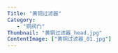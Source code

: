 ```yaml
---
Title: "黄铜过滤器"
Category:
   - "铜阀门"
Thumbnail: "黄铜过滤器_head.jpg"
ContentImage: ["黄铜过滤器_01.jpg"]
---
```

